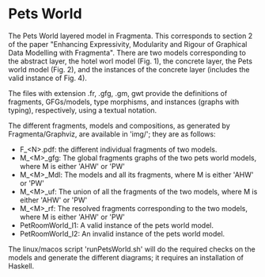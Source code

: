 # Pets World
The Pets World layered model in Fragmenta. This corresponds to section 2 of the paper "Enhancing Expressivity, Modularity and Rigour of Graphical Data Modelling with Fragmenta". There are two models corresponding to the abstract layer, the hotel worl model (Fig. 1), the concrete layer, the Pets world model (Fig. 2), and the instances of the concrete layer (includes the valid instance of Fig. 4).

The files with extension .fr, .gfg, .gm, gwt provide the definitions of fragments, GFGs/models, type morphisms, and instances (graphs with typing), respectively, using a textual notation.

The different fragments, models and compositions, as generated by Fragmenta/Graphviz, are available in 'img/';  they are as follows:
- F_\<N\>.pdf: the different individual fragments of two models.
- M_\<M\>_gfg: The global fragments graphs of the two pets world models, where M is either 'AHW' or 'PW'
- M_\<M\>_Mdl: The models and all its fragments, where M is either 'AHW' or 'PW'
- M_\<M\>_uf: The union of all the fragments of the two models, where M is either 'AHW' or 'PW'
- M_\<M\>_rf: The resolved fragments corresponding to the two models, where M is either 'AHW' or 'PW'
- PetRoomWorld_I1: A valid instance of the pets world model.
- PetRoomWorld_I2: An invalid instance of the pets world model.

The linux/macos script 'runPetsWorld.sh' will do the required checks on the models and generate the different diagrams; it requires an installation of Haskell.